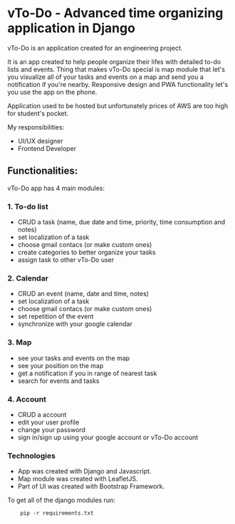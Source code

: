 # vTo-Do - Advanced time organizing application in Django

vTo-Do is an application created for an engineering project.  

It is an app created to help people organize their lifes with detailed to-do lists and events.
Thing that makes vTo-Do special is map module that let's you visualize all of your tasks and events on a map and send you a notification if you're nearby. Responsive design and PWA functionality let's you use the app on the phone. 

Application used to be hosted but unfortunately prices of AWS are too high for student's pocket. 

My responsibilities:
- UI/UX designer
- Frontend Developer

## Functionalities:

vTo-Do app has 4 main modules:

### 1. To-do list
- CRUD a task (name, due date and time, priority, time consumption and notes)
- set localization of a task
- choose gmail contacs (or make custom ones) 
- create categories to better organize your tasks
- assign task to other vTo-Do user

### 2. Calendar
- CRUD an event (name, date and time, notes)
- set localization of a task
- choose gmail contacs (or make custom ones) 
- set repetition of the event
- synchronize with your google calendar

### 3. Map
- see your tasks and events on the map
- see your position on the map
- get a notification if you in range of nearest task
- search for events and tasks

### 4. Account
- CRUD a account
- edit your user profile
- change your password
- sign in/sign up using your google account or vTo-Do account

### Technologies

- App was created with Django and Javascript.
- Map module was created with LeafletJS.
- Part of UI was created with Bootstrap Framework.

To get all of the django modules run:  

        pip -r requirements.txt
